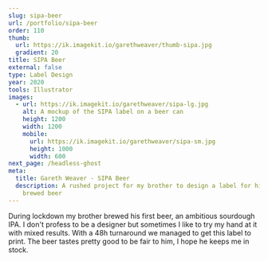 ```yaml
---
slug: sipa-beer
url: /portfolio/sipa-beer
order: 110
thumb:
  url: https://ik.imagekit.io/garethweaver/thumb-sipa.jpg
  gradient: 20
title: SIPA Beer
external: false
type: Label Design
year: 2020
tools: Illustrator
images:
  - url: https://ik.imagekit.io/garethweaver/sipa-lg.jpg
    alt: A mockup of the SIPA label on a beer can
    height: 1200
    width: 1200
    mobile:
      url: https://ik.imagekit.io/garethweaver/sipa-sm.jpg
      height: 1000
      width: 600
next_page: /headless-ghost
meta:
  title: Gareth Weaver - SIPA Beer
  description: A rushed project for my brother to design a label for his first
    brewed beer
---
```

During lockdown my brother brewed his first beer, an ambitious sourdough IPA. I
don't profess to be a designer but sometimes I like to try my hand at it with mixed
results. With a 48h turnaround we managed to get this label to print. The beer
tastes pretty good to be fair to him, I hope he keeps me in stock.
